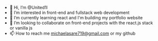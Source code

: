 - 👋 Hi, I’m @United1l
- 👀 I’m interested in front-end and fullstack web development
- 🌱 I’m currently learning react and I'm building my portfolio website
- 💞️ I’m looking to collaborate on front-end projects with the react.js stack or vanilla js
- 📫 How to reach me michaelasare719@gmail.com or my github

<!---
United1l/United1l is a ✨ special ✨ repository because its `README.md` (this file) appears on your GitHub profile.
You can click the Preview link to take a look at your changes.
--->
